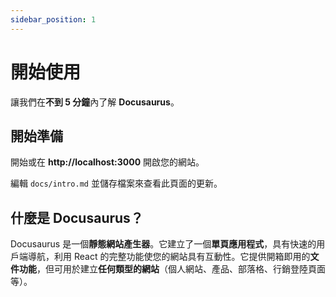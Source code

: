 ```yaml
---
sidebar_position: 1
---
```


# 開始使用

讓我們在**不到 5 分鐘**內了解 **Docusaurus**。

## 開始準備

開始或在 **http://localhost:3000** 開啟您的網站。

編輯 `docs/intro.md` 並儲存檔案來查看此頁面的更新。

## 什麼是 Docusaurus？

Docusaurus 是一個**靜態網站產生器**。它建立了一個**單頁應用程式**，具有快速的用戶端導航，利用 React 的完整功能使您的網站具有互動性。它提供開箱即用的**文件功能**，但可用於建立**任何類型的網站**（個人網站、產品、部落格、行銷登陸頁面等）。
